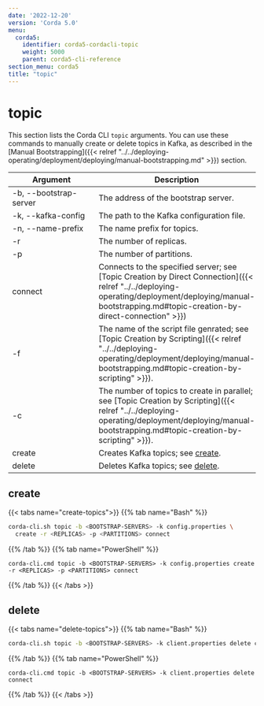 ```yaml
---
date: '2022-12-20'
version: 'Corda 5.0'
menu:
  corda5:
    identifier: corda5-cordacli-topic
    weight: 5000
    parent: corda5-cli-reference
section_menu: corda5
title: "topic"
---
```

# topic
This section lists the Corda CLI `topic` arguments. You can use these commands to manually create or delete topics in Kafka,  as described in the [Manual Bootstrapping]({{< relref "../../deploying-operating/deployment/deploying/manual-bootstrapping.md" >}}) section.

| <div style="width:160px">Argument</div> | Description                                                                                                                                                       |
| --------------------------------------- | ----------------------------------------------------------------------------------------------------------------------------------------------------------------- |
| -b, \-\-bootstrap-server                | The address of the bootstrap server.                                                                                                                              |
| -k, \-\-kafka-config                    | The path to the Kafka configuration file.                                                                                                                         |
| -n, \-\-name-prefix                     | The name prefix for topics.                                                                                                                                       |
| -r                                      | The number of replicas.                                                                                                                                           |
| -p                                      | The number of partitions.                                                                                                                                         |
| connect                                 | Connects to the specified server; see [Topic Creation by Direct Connection]({{< relref "../../deploying-operating/deployment/deploying/manual-bootstrapping.md#topic-creation-by-direct-connection" >}}) |
| -f                                      | The name of the script file genrated; see [Topic Creation by Scripting]({{< relref "../../deploying-operating/deployment/deploying/manual-bootstrapping.md#topic-creation-by-scripting" >}}).            |
| -c                                      | The number of topics to create in parallel; see [Topic Creation by Scripting]({{< relref "../../deploying-operating/deployment/deploying/manual-bootstrapping.md#topic-creation-by-scripting" >}}).      |
| create                                  | Creates Kafka topics; see [create](#create).                                                                                                                      |
| delete                                  | Deletes Kafka topics; see [delete](#delete).                                                                                                                      |

## create

{{< tabs name="create-topics">}}
{{% tab name="Bash" %}}
```sh
corda-cli.sh topic -b <BOOTSTRAP-SERVERS> -k config.properties \
  create -r <REPLICAS> -p <PARTITIONS> connect
```
{{% /tab %}}
{{% tab name="PowerShell" %}}
```shell
corda-cli.cmd topic -b <BOOTSTRAP-SERVERS> -k config.properties create -r <REPLICAS> -p <PARTITIONS> connect
```
{{% /tab %}}
{{< /tabs >}}

## delete

{{< tabs name="delete-topics">}}
{{% tab name="Bash" %}}
```sh
corda-cli.sh topic -b <BOOTSTRAP-SERVERS> -k client.properties delete connect
```
{{% /tab %}}
{{% tab name="PowerShell" %}}
```shell
corda-cli.cmd topic -b <BOOTSTRAP-SERVERS> -k client.properties delete connect
```
{{% /tab %}}
{{< /tabs >}}
